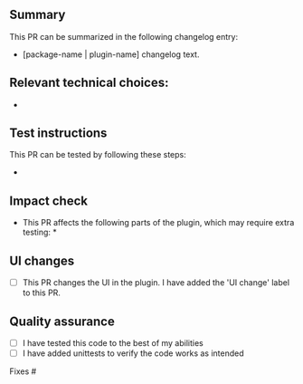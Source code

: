 ## Summary

<!--
Attach one of the following labels to the PR: `changelog: bugfix`, `changelog: enhancement`, `changelog: other`, `changelog: non-user-facing`.
Specify between square brackets in which package changelog the item should be included, for example: * [yoast-components] Fixes a bug where ....
If the same changelog item is applicable to multiple packages, add a separate changelog item for all of them.
If the changelog item should appear in the changelog of the plugin, also add a separate changelog item and put [Yoast SEO Free] or [Yoast SEO Premium] instead of the package name.
If the changelog item is a bugfix, please use the following sentence structure: Fixes a bug where ... would ... (when ...).
-->
This PR can be summarized in the following changelog entry:

* [package-name | plugin-name] changelog text.

## Relevant technical choices:

*

## Test instructions
<!--
Please follow these guidelines when creating test instructions:
- Please provide step-by-step instructions how to reproduce the issue, if applicable.
- Write step-by-step test instructions aimed at non-tech-savvy users, even if the PR is not user-facing.
-->
This PR can be tested by following these steps:

*

## Impact check
<!--
Sometimes PRs have a bigger impact than is suggested in the user-facing changes. In such cases,
additional (regression) testing might be necessary. To make it clear what parts might need additional testing,
please outline which parts of the plugin have been impacted by this PR.
-->
* This PR affects the following parts of the plugin, which may require extra testing:
  *

## UI changes
* [ ] This PR changes the UI in the plugin. I have added the 'UI change' label to this PR.

## Quality assurance

* [ ] I have tested this code to the best of my abilities
* [ ] I have added unittests to verify the code works as intended

Fixes #
